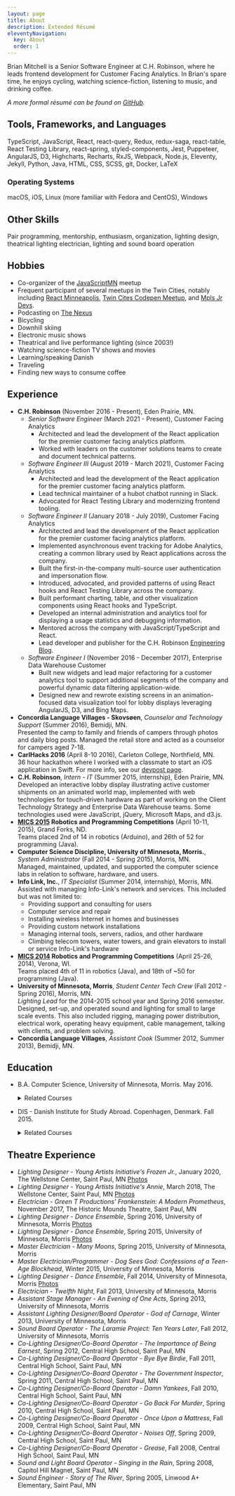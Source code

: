 ```yaml
---
layout: page
title: About
description: Extended Résumé
eleventyNavigation:
  key: About
  order: 1
---
```


Brian Mitchell is a Senior Software Engineer at C.H. Robinson, where he leads
frontend development for Customer Facing Analytics. In Brian's spare time, he
enjoys cycling, watching science-fiction, listening to music, and drinking coffee.

_A more formal résumé can be found on [GitHub](https://github.com/BrianMitchL/resume/raw/master/resume.pdf)._

## Tools, Frameworks, and Languages

TypeScript, JavaScript, React, react-query, Redux, redux-saga, react-table, React Testing Library, react-spring, styled-components, Jest, Puppeteer, AngularJS, D3, Highcharts, Recharts, RxJS, Webpack, Node.js, Eleventy, Jekyll, Python, Java, HTML, CSS, SCSS, git, Docker, <span class="latex">L<span class='sup'>a</span>T<span class='sub'>e</span>X</span>

### Operating Systems

macOS, iOS, Linux (more familiar with Fedora and CentOS), Windows

## Other Skills

Pair programming, mentorship, enthusiasm, organization, lighting design, theatrical lighting electrician, lighting and sound board operation

## Hobbies

- Co-organizer of the [JavaScriptMN](https://www.meetup.com/JavaScriptMN/) meetup
- Frequent participant of several meetups in the Twin Cities, notably including
  [React Minneapolis](https://www.meetup.com/React-Minneapolis-Meetup/),
  [Twin Cites Codepen Meetup](https://www.codepenmeetup.com), and
  [Mpls Jr Devs](https://mplsjrdevs.com).
- Podcasting on [The Nexus](http://thenexus.tv)
- Bicycling
- Downhill skiing
- Electronic music shows
- Theatrical and live performance lighting (since 2003!)
- Watching science-fiction TV shows and movies
- Learning/speaking Danish
- Traveling
- Finding new ways to consume coffee

## Experience

- **C.H. Robinson** (November 2016 - Present), Eden Prairie, MN.
  - _Senior Software Engineer_ (March 2021 - Present), Customer Facing Analytics
    - Architected and lead the development of the React application for the
      premier customer facing analytics platform.
    - Worked with leaders on the customer solutions teams to create and document
      technical patterns.
  - _Software Engineer III_ (August 2019 - March 2021), Customer Facing Analytics
    - Architected and lead the development of the React application for the
      premier customer facing analytics platform.
    - Lead technical maintainer of a hubot chatbot running in Slack.
    - Advocated for React Testing Library and modernizing frontend tooling.
  - _Software Engineer II_ (January 2018 - July 2019), Customer Facing Analytics
    - Architected and lead the development of the React application for the
      premier customer facing analytics platform.
    - Implemented asynchronous event tracking for Adobe Analytics, creating a
      common library used by React applications across the company.
    - Built the first-in-the-company multi-source user authentication and
      impersonation flow.
    - Introduced, advocated, and provided patterns of using React hooks and
      React Testing Library across the company.
    - Built performant charting, table, and other visualization components
      using React hooks and TypeScript.
    - Developed an internal administration and analytics tool for displaying a usage statistics and debugging information.
    - Mentored across the company with JavaScript/TypeScript and React.
    - Lead developer and publisher for the C.H. Robinson [Engineering Blog](https://engineering.chrobinson.com).
  - _Software Engineer I_ (November 2016 - December 2017), Enterprise Data Warehouse Customer
    - Built new widgets and lead major refactoring for a customer analytics tool to support additional segments of the company and powerful dynamic data filtering application-wide.
    - Designed new and rewrote existing screens in an animation-focused data visualization tool for lobby displays leveraging AngularJS, D3, and Bing Maps.
- **Concordia Language Villages - Skovsøen**, _Counselor and Technology Support_ (Summer 2016), Bemidji, MN.\
  Presented the camp to family and friends of campers through photos and daily blog posts. Managed the retail store and acted as a counselor for campers aged 7-18.
- **CarlHacks 2016** (April 8-10 2016), Carleton College, Northfield, MN.\
  36 hour hackathon where I worked with a classmate to start an iOS application in Swift. For more info, see our [devpost page](https://devpost.com/software/bpm).
- **C.H. Robinson**, _Intern - IT_ (Summer 2015, internship), Eden Prairie, MN.\
  Developed an interactive lobby display illustrating active customer shipments on an animated world map, implemented with web technologies for touch-driven hardware as part of working on the Client Technology Strategy and Enterprise Data Warehouse teams. Some technologies used were JavaScript, jQuery, Microsoft Maps, and d3.js.
- **[MICS 2015](https://www.micsymposium.org/mics2015/) Robotics and Programming Competitions** (April 10-11, 2015), Grand Forks, ND.\
  Teams placed 2nd of 14 in robotics (Arduino), and 26th of 52 for programming (Java).
- **Computer Science Discipline, University of Minnesota, Morris.**, _System Administrator_ (Fall 2014 - Spring 2015), Morris, MN.\
  Managed, maintained, updated, and supported the computer science labs in relation to software, hardware, and users.
- **Info Link, Inc.**, _IT Specialist_ (Summer 2014, internship), Morris, MN.\
  Assisted with managing Info-Link's network and services. This included but was not limited to:
  - Providing support and consulting for users
  - Computer service and repair
  - Installing wireless Internet in homes and businesses
  - Providing custom network installations
  - Managing internal tools, servers, radios, and other hardware
  - Climbing telecom towers, water towers, and grain elevators to install or service Info-Link's hardware
- **[MICS 2014](http://www.micsymposium.org/mics2014/) Robotics and Programming Competitions** (April 25-26, 2014), Verona, WI.\
  Teams placed 4th of 11 in robotics (Java), and 18th of ~50 for programming (Java).
- **University of Minnesota, Morris**, _Student Center Tech Crew_ (Fall 2012 - Spring 2016), Morris, MN.\
  _Lighting Lead_ for the 2014-2015 school year and Spring 2016 semester.\
  Designed, set-up, and operated sound and lighting for small to large scale events. This also included rigging, managing power distribution, electrical work, operating heavy equipment, cable management, talking with clients, and problem solving.
- **Concordia Language Villages**, _Assistant Cook_ (Summer 2012, Summer 2013), Bemidji, MN.

## Education

- B.A. Computer Science, University of Minnesota, Morris. May 2016.

  <details>
  <summary>Related Courses</summary>

  - Network Administration Practicum with an Emphasis on Directory Services Directed Study (CSCI 4993)
  - Robotics (CSCI 4454)
  - Models of Computing Systems (CSCI 3401)
  - Human-Computer Interface Design (CSCI 4656)
  - Robotics Directed Study (x2) (CSCI 3993)
  - Software Design Directed Study (using MEAN Stack) (CSCI 4993)
  - Algorithms and Computability (CSCI 3501)
  - Software Design and Development (CSCI 3601)
  - Ethical and Social Implications of Technology (IS 1091)
  - Data Structures (CSCI 2101)
  - Foundations of Computer Science (CSCI 1302)
  - Digital Media Computation (CSCI 1201)

  </details>

- DIS - Danish Institute for Study Abroad. Copenhagen, Denmark. Fall 2015.
  <details>
  <summary>Related Courses</summary>

  - Artificial Intelligence
  - Sustainability in Northern Europe
  - Danish Language I&ndash;II

  </details>

## Theatre Experience

- _Lighting Designer_ - _Young Artists Initiative's Frozen Jr._, January 2020, The Wellstone Center, Saint Paul, MN [Photos](https://www.facebook.com/pg/youngartistsmn/photos/?tab=album&album_id=2788812927897660)
- _Lighting Designer_ - _Young Artists Initiative's Annie_, March 2018, The Wellstone Center, Saint Paul, MN [Photos](https://www.facebook.com/pg/youngartistsmn/photos/?tab=album&album_id=2328712980574326)
- _Electrician_ - _Green T Productions' Frankenstein: A Modern Prometheus_, November 2017, The Historic Mounds Theatre, Saint Paul, MN
- _Lighting Designer_ - _Dance Ensemble_, Spring 2016, University of Minnesota, Morris [Photos](https://flic.kr/s/aHskyhQRx3)
- _Lighting Designer_ - _Dance Ensemble_, Spring 2015, University of Minnesota, Morris [Photos](https://flic.kr/s/aHsk9VWDqc)
- _Master Electrician_ - _Many Moons_, Spring 2015, University of Minnesota, Morris
- _Master Electrician/Programmer_ - _Dog Sees God: Confessions of a Teen-Age Blockhead_, Winter 2015, University of Minnesota, Morris
- _Lighting Designer_ - _Dance Ensemble_, Fall 2014, University of Minnesota, Morris [Photos](https://flic.kr/s/aHsk6o7kgX)
- _Electrician_ - _Twelfth Night_, Fall 2013, University of Minnesota, Morris
- _Assistant Stage Manager_ - _An Evening of One Acts_, Spring 2013, University of Minnesota, Morris
- _Assistant Lighting Designer/Board Operator_ - _God of Carnage_, Winter 2013, University of Minnesota, Morris
- _Sound Board Operator_ - _The Laramie Project: Ten Years Later_, Fall 2012, University of Minnesota, Morris
- _Co-Lighting Designer/Co-Board Operator_ - _The Importance of Being Earnest_, Spring 2012, Central High School, Saint Paul, MN
- _Co-Lighting Designer/Co-Board Operator_ - _Bye Bye Birdie_, Fall 2011, Central High School, Saint Paul, MN
- _Co-Lighting Designer/Co-Board Operator_ - _The Government Inspector_, Spring 2011, Central High School, Saint Paul, MN
- _Co-Lighting Designer/Co-Board Operator_ - _Damn Yankees_, Fall 2010, Central High School, Saint Paul, MN
- _Co-Lighting Designer/Co-Board Operator_ - _Go Back For Murder_, Spring 2010, Central High School, Saint Paul, MN
- _Co-Lighting Designer/Co-Board Operator_ - _Once Upon a Mattress_, Fall 2009, Central High School, Saint Paul, MN
- _Co-Lighting Designer/Co-Board Operator_ - _Noises Off_, Spring 2009, Central High School, Saint Paul, MN
- _Co-Lighting Designer/Co-Board Operator_ - _Grease_, Fall 2008, Central High School, Saint Paul, MN
- _Sound and Light Board Operator_ - _Singing in the Rain_, Spring 2008, Capitol Hill Magnet, Saint Paul, MN
- _Sound Engineer_ - _Story of The River_, Spring 2005, Linwood A+ Elementary, Saint Paul, MN
